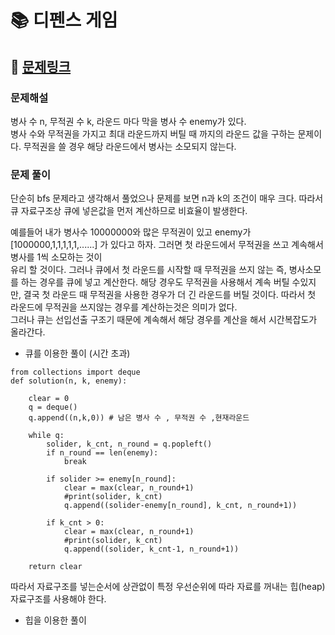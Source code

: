 
# 📚 디펜스 게임

## 📌 [문제링크](https://school.programmers.co.kr/learn/courses/30/lessons/142085)

### 문제해설

병사 수 n, 무적권 수 k, 라운드 마다 막을 병사 수 enemy가 있다.  
병사 수와 무적권을 가지고 최대 라운드까지 버틸 때 까지의 라운드 값을 구하는 문제이다. 무적권을 쓸 경우 해당 라운드에서 병사는 소모되지 않는다.

### 문제 풀이

단순히 bfs 문제라고 생각해서 풀었으나 문제를 보면 n과 k의 조건이 매우 크다. 따라서 큐 자료구조상 큐에 넣은값을 먼저 계산하므로 비효율이 발생한다.

예를들어 내가 병사수 10000000와 많은 무적권이 있고 enemy가 [1000000,1,1,1,1,1,......] 가 있다고 하자. 그러면 첫 라운드에서 무적권을 쓰고 계속해서 병사를 1씩 소모하는 것이  
유리 할 것이다. 그러나 큐에서 첫 라운드를 시작할 때 무적권을 쓰지 않는 즉, 병사소모를 하는 경우를 큐에 넣고 계산한다. 해당 경우도 무적권을 사용해서 계속 버틸 수있지만,
결국 첫 라운드 때 무적권을 사용한 경우가 더 긴 라운드를 버틸 것이다. 따라서 첫 라운드에 무적권을 쓰지않는 경우를 계산하는것은 의미가 없다.  
그러나 큐는 선입선출 구조기 때문에 계속해서 해당 경우를 계산을 해서 시간복잡도가 올라간다.

- 큐를 이용한 풀이 (시간 초과)
```
from collections import deque
def solution(n, k, enemy):
    
    clear = 0
    q = deque()
    q.append((n,k,0)) # 남은 병사 수 , 무적권 수 ,현재라운드
    
    while q:
        solider, k_cnt, n_round = q.popleft()
        if n_round == len(enemy):
            break
        
        if solider >= enemy[n_round]:
            clear = max(clear, n_round+1)
            #print(solider, k_cnt)
            q.append((solider-enemy[n_round], k_cnt, n_round+1))
        
        if k_cnt > 0:
            clear = max(clear, n_round+1)
            #print(solider, k_cnt)
            q.append((solider, k_cnt-1, n_round+1))
    
    return clear
```

따라서 자료구조를 넣는순서에 상관없이 특정 우선순위에 따라 자료를 꺼내는 힙(heap) 자료구조를 사용해야 한다.

- 힙을 이용한 풀이
```

